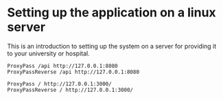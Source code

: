 # Setting up the application on a linux server

This is an introduction to setting up the system on a server for providing it to your university or hospital.

```
ProxyPass /api http://127.0.0.1:8080
ProxyPassReverse /api http://127.0.0.1:8080

ProxyPass / http://127.0.0.1:3000/
ProxyPassReverse / http://127.0.0.1:3000/
```

